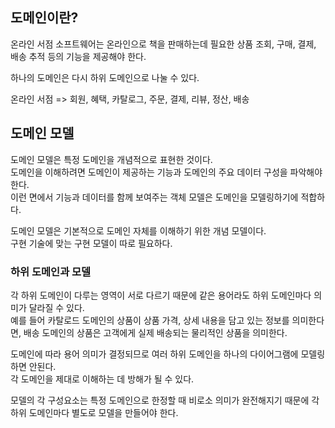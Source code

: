 ## 도메인이란?  

온라인 서점 소프트웨어는 온라인으로 책을 판매하는데 필요한 상품 조회, 구매, 결제, 배송 추적 등의 기능을 제공해야 한다.  

하나의 도메인은 다시 하위 도메인으로 나눌 수 있다.  

온라인 서점 => 회원, 혜택, 카탈로그, 주문, 결제, 리뷰, 정산, 배송    

## 도메인 모델  

도메인 모델은 특정 도메인을 개념적으로 표현한 것이다.  
도메인을 이해하려면 도메인이 제공하는 기능과 도메인의 주요 데이터 구성을 파악해야 한다.  
이런 면에서 기능과 데이터를 함께 보여주는 객체 모델은 도메인을 모델링하기에 적합하다.  

도메인 모델은 기본적으로 도메인 자체를 이해하기 위한 개념 모델이다.  
구현 기술에 맞는 구현 모델이 따로 필요하다.  


### 하위 도메인과 모델  
각 하위 도메인이 다루는 영역이 서로 다르기 때문에 같은 용어라도 하위 도메인마다 의미가 달라질 수 있다.  
예를 들어 카탈로드 도메인의 상품이 상품 가격, 상세 내용을 담고 있는 정보를 의미한다면, 배송 도메인의 상품은 고객에게 실제 배송되는 물리적인 상품을 의미한다.  

도메인에 따라 용어 의미가 결정되므로 여러 하위 도메인을 하나의 다이어그램에 모델링하면 안된다.  
각 도메인을 제대로 이해하는 데 방해가 될 수 있다.  

모델의 각 구성요소는 특정 도메인으로 한정할 때 비로소 의미가 완전해지기 때문에 각 하위 도메인마다 별도로 모델을 만들어야 한다.  



